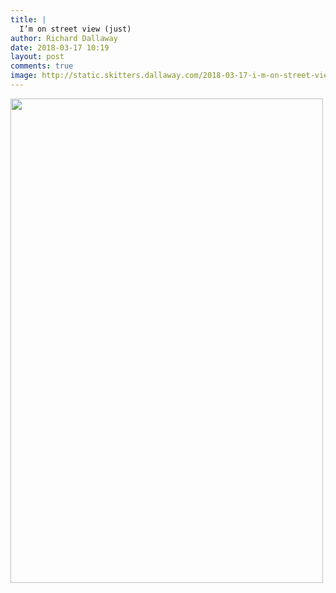 ```yaml
---
title: |
  I’m on street view (just)
author: Richard Dallaway
date: 2018-03-17 10:19
layout: post
comments: true
image: http://static.skitters.dallaway.com/2018-03-17-i-m-on-street-view--just-thumb-1-16_Crown_St_-_Google_Maps_2018-03-17_10-18-33.png
---
```


<div>
  <a href="http://static.skitters.dallaway.com/2018-03-17-i-m-on-street-view--just-fullsize-Google_Maps_2018-03-17_10-18-33.png">
    <img src="http://static.skitters.dallaway.com/2018-03-17-i-m-on-street-view--just-thumb-Google_Maps_2018-03-17_10-18-33.png" width="500" height="775"/>
  </a>
</div>

  
      
